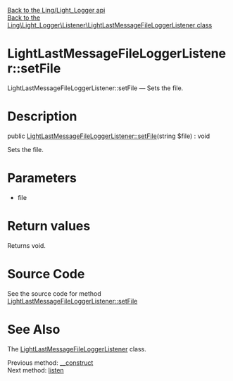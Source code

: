 [Back to the Ling/Light_Logger api](https://github.com/lingtalfi/Light_Logger/blob/master/doc/api/Ling/Light_Logger.md)<br>
[Back to the Ling\Light_Logger\Listener\LightLastMessageFileLoggerListener class](https://github.com/lingtalfi/Light_Logger/blob/master/doc/api/Ling/Light_Logger/Listener/LightLastMessageFileLoggerListener.md)


LightLastMessageFileLoggerListener::setFile
================



LightLastMessageFileLoggerListener::setFile — Sets the file.




Description
================


public [LightLastMessageFileLoggerListener::setFile](https://github.com/lingtalfi/Light_Logger/blob/master/doc/api/Ling/Light_Logger/Listener/LightLastMessageFileLoggerListener/setFile.md)(string $file) : void




Sets the file.




Parameters
================


- file

    


Return values
================

Returns void.








Source Code
===========
See the source code for method [LightLastMessageFileLoggerListener::setFile](https://github.com/lingtalfi/Light_Logger/blob/master/Listener/LightLastMessageFileLoggerListener.php#L40-L43)


See Also
================

The [LightLastMessageFileLoggerListener](https://github.com/lingtalfi/Light_Logger/blob/master/doc/api/Ling/Light_Logger/Listener/LightLastMessageFileLoggerListener.md) class.

Previous method: [__construct](https://github.com/lingtalfi/Light_Logger/blob/master/doc/api/Ling/Light_Logger/Listener/LightLastMessageFileLoggerListener/__construct.md)<br>Next method: [listen](https://github.com/lingtalfi/Light_Logger/blob/master/doc/api/Ling/Light_Logger/Listener/LightLastMessageFileLoggerListener/listen.md)<br>

